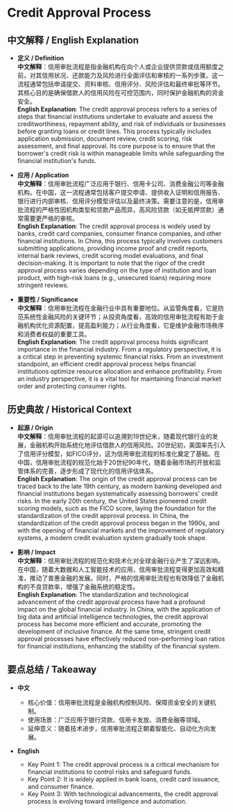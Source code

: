 # Credit Approval Process

## 中文解释 / English Explanation

* **定义 / Definition**  
  **中文解释**：信用审批流程是指金融机构在向个人或企业提供贷款或信用额度之前，对其信用状况、还款能力及风险进行全面评估和审核的一系列步骤。这一流程通常包括申请提交、资料审核、信用评分、风险评估和最终审批等环节。其核心目的是确保借款人的信用风险在可控范围内，同时保护金融机构的资金安全。  
  **English Explanation**: The credit approval process refers to a series of steps that financial institutions undertake to evaluate and assess the creditworthiness, repayment ability, and risk of individuals or businesses before granting loans or credit lines. This process typically includes application submission, document review, credit scoring, risk assessment, and final approval. Its core purpose is to ensure that the borrower's credit risk is within manageable limits while safeguarding the financial institution's funds.

* **应用 / Application**  
  **中文解释**：信用审批流程广泛应用于银行、信用卡公司、消费金融公司等金融机构。在中国，这一流程通常包括客户提交申请、提供收入证明和信用报告、银行进行内部审核、信用评分模型评估以及最终决策。需要注意的是，信用审批流程的严格性因机构类型和贷款产品而异，高风险贷款（如无抵押贷款）通常需要更严格的审核。  
  **English Explanation**: The credit approval process is widely used by banks, credit card companies, consumer finance companies, and other financial institutions. In China, this process typically involves customers submitting applications, providing income proof and credit reports, internal bank reviews, credit scoring model evaluations, and final decision-making. It is important to note that the rigor of the credit approval process varies depending on the type of institution and loan product, with high-risk loans (e.g., unsecured loans) requiring more stringent reviews.

* **重要性 / Significance**  
  **中文解释**：信用审批流程在金融行业中具有重要地位。从监管角度看，它是防范系统性金融风险的关键环节；从投资角度看，高效的信用审批流程有助于金融机构优化资源配置，提高盈利能力；从行业角度看，它是维护金融市场秩序和消费者权益的重要工具。  
  **English Explanation**: The credit approval process holds significant importance in the financial industry. From a regulatory perspective, it is a critical step in preventing systemic financial risks. From an investment standpoint, an efficient credit approval process helps financial institutions optimize resource allocation and enhance profitability. From an industry perspective, it is a vital tool for maintaining financial market order and protecting consumer rights.

## 历史典故 / Historical Context

* **起源 / Origin**  
  **中文解释**：信用审批流程的起源可以追溯到19世纪末，随着现代银行业的发展，金融机构开始系统化地评估借款人的信用风险。20世纪初，美国率先引入了信用评分模型，如FICO评分，这为信用审批流程的标准化奠定了基础。在中国，信用审批流程的规范化始于20世纪90年代，随着金融市场的开放和监管体系的完善，逐步形成了现代化的信用评估体系。  
  **English Explanation**: The origin of the credit approval process can be traced back to the late 19th century, as modern banking developed and financial institutions began systematically assessing borrowers' credit risks. In the early 20th century, the United States pioneered credit scoring models, such as the FICO score, laying the foundation for the standardization of the credit approval process. In China, the standardization of the credit approval process began in the 1990s, and with the opening of financial markets and the improvement of regulatory systems, a modern credit evaluation system gradually took shape.

* **影响 / Impact**  
  **中文解释**：信用审批流程的规范化和技术化对全球金融行业产生了深远影响。在中国，随着大数据和人工智能技术的应用，信用审批流程变得更加高效和精准，推动了普惠金融的发展。同时，严格的信用审批流程也有效降低了金融机构的不良贷款率，增强了金融系统的稳定性。  
  **English Explanation**: The standardization and technological advancement of the credit approval process have had a profound impact on the global financial industry. In China, with the application of big data and artificial intelligence technologies, the credit approval process has become more efficient and accurate, promoting the development of inclusive finance. At the same time, stringent credit approval processes have effectively reduced non-performing loan ratios for financial institutions, enhancing the stability of the financial system.

## 要点总结 / Takeaway

* **中文**  
  - 核心价值：信用审批流程是金融机构控制风险、保障资金安全的关键机制。  
  - 使用场景：广泛应用于银行贷款、信用卡发放、消费金融等领域。  
  - 延伸意义：随着技术进步，信用审批流程正朝着智能化、自动化方向发展。  

* **English**  
  - Key Point 1: The credit approval process is a critical mechanism for financial institutions to control risks and safeguard funds.  
  - Key Point 2: It is widely applied in bank loans, credit card issuance, and consumer finance.  
  - Key Point 3: With technological advancements, the credit approval process is evolving toward intelligence and automation.